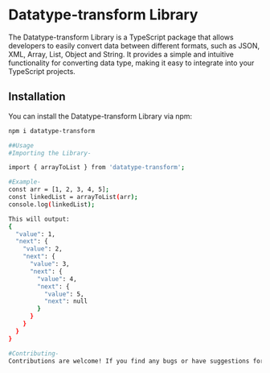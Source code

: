 # Datatype-transform Library

The Datatype-transform Library is a TypeScript package that allows developers to easily convert data between different formats, such as JSON, XML, Array, List, Object and String. It provides a simple and intuitive functionality for converting data type, making it easy to integrate into your TypeScript projects.

## Installation

You can install the Datatype-transform Library via npm:

```bash
npm i datatype-transform

##Usage
#Importing the Library-

import { arrayToList } from 'datatype-transform';

#Example-
const arr = [1, 2, 3, 4, 5];
const linkedList = arrayToList(arr);
console.log(linkedList);

This will output:
{
  "value": 1,
  "next": {
    "value": 2,
    "next": {
      "value": 3,
      "next": {
        "value": 4,
        "next": {
          "value": 5,
          "next": null
        }
      }
    }
  }
}

#Contributing-
Contributions are welcome! If you find any bugs or have suggestions for improvement, please open an issue or submit a pull request on the GitHub repository.
